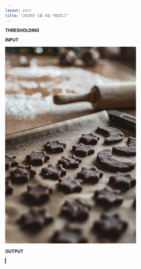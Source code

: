 ```yaml
---
layout: post
title: "2020년 1월 4일 개발로그"
---
```


__THRESHOLDING__

__INPUT__

<img id="input" src="/assets/images/first.jpg">

__OUTPUT__

<canvas id="output" style="border: 1px solid #000000;"></canvas>

<script>
  function thresholding() {
    let o = document.getElementById('input');
    document.getElementById('output').width = o.clientWidth;
    document.getElementById('output').height = o.clientHeight;
    let source = cv.imread('input');
    let destination = new cv.Mat();
    cv.threshold(source, destination, o.clientHeight, o.clientWidth, cv.THRESH_BINARY);
    cv.imshow('output', destination);
    source.delete();
    destination.delete();
  }
  dispatch(thresholding);
</script>

<!-- let src = cv.imread('canvasInput');
let dst = new cv.Mat();
// You can try more different parameters
cv.threshold(src, dst, 177, 200, cv.THRESH_BINARY);
cv.imshow('canvasOutput', dst);
src.delete();
dst.delete(); -->
